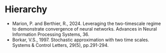 # Hierarchy

* Marion, P. and Berthier, R., 2024. Leveraging the two-timescale regime to demonstrate convergence of neural networks. Advances in Neural Information Processing Systems, 36.
* Borkar, V.S., 1997. Stochastic approximation with two time scales. Systems & Control Letters, 29(5), pp.291-294.
